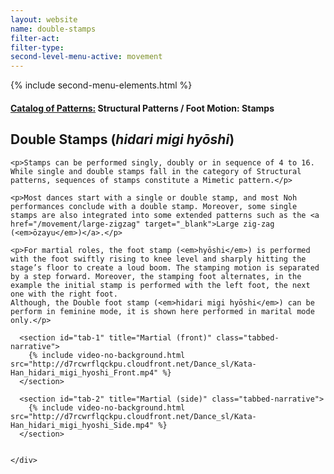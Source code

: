 ```yaml
---
layout: website
name: double-stamps
filter-act:
filter-type:
second-level-menu-active: movement
---
```

{% include second-menu-elements.html %}

<main class="page-content">
  <div class="text-container">
    <h4><a href="/movement/">Catalog of Patterns:</a> Structural Patterns / Foot Motion: Stamps</h4>
    <h2>Double Stamps (<em>hidari migi hyōshi</em>)</h2>


    <p>Stamps can be performed singly, doubly or in sequence of 4 to 16.  While single and double stamps fall in the category of Structural patterns, sequences of stamps constitute a Mimetic pattern.</p>

    <p>Most dances start with a single or double stamp, and most Noh performances conclude with a double stamp. Moreover, some single stamps are also integrated into some extended patterns such as the <a href="/movement/large-zigzag" target="_blank">Large zig-zag (<em>ōzayu</em>)</a>.</p>

    <p>For martial roles, the foot stamp (<em>hyōshi</em>) is performed with the foot swiftly rising to knee level and sharply hitting the stage’s floor to create a loud boom. The stamping motion is separated by a step forward. Moreover, the stamping foot alternates, in the example the initial stamp is performed with the left foot, the next one with the right foot.
    Although, the Double foot stamp (<em>hidari migi hyōshi</em>) can be perform in feminine mode, it is shown here performed in marital mode only.</p>

  </div>


<div class="tabs-container">
  <div class="tabs-container__links">
    <div class="wrapper">
      <div id="tabs"></div>
    </div>
  </div>
  <div class="tabs-container__content">
    <div class="wrapper">

      <section id="tab-1" title="Martial (front)" class="tabbed-narrative">
        {% include video-no-background.html src="http://d7rcwrflqckpu.cloudfront.net/Dance_sl/Kata-Han_hidari_migi_hyoshi_Front.mp4" %}
      </section>

      <section id="tab-2" title="Martial (side)" class="tabbed-narrative">
        {% include video-no-background.html src="http://d7rcwrflqckpu.cloudfront.net/Dance_sl/Kata-Han_hidari_migi_hyoshi_Side.mp4" %}
      </section>


    </div>
  </div>
</div>
</main>
